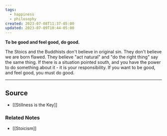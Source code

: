 ```yaml
---
tags:
  - happiness
  - philosophy
created: 2023-07-08T11:37-05:00
updated: 2023-07-09T10:44-05:00
---
```

**To be good and feel good, do good.**

The Stoics and the Buddhists don't believe in original sin. They don't believe we are born flawed. They believe "act natural" and "do the right thing" say the same thing. If there is a situation pointed south, and you have the power to do something about it - it is your responsibility. If you want to be good, and feel good, you must do good.

---

## Source
- [[Stillness is the Key]]

### Related Notes
- [[Stoicism]]